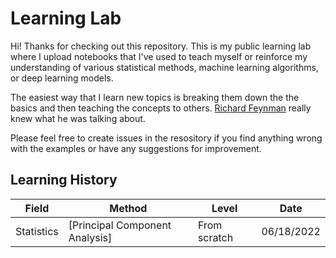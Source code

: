 # Learning Lab
Hi! Thanks for checking out this repository. This is my public learning lab where I upload notebooks that I've used to teach myself or reinforce my understanding of various statistical methods, machine learning algorithms, or deep learning models.

The easiest way that I learn new topics is breaking them down the the basics and then teaching the concepts to others. [Richard Feynman](https://www.colorado.edu/artssciences-advising/resource-library/life-skills/the-feynman-technique-in-academic-coaching) really knew what he was talking about.

Please feel free to create issues in the resository if you find anything wrong with the examples or have any suggestions for improvement.


## Learning History

| Field | Method | Level | Date |
| ----- | ------ | ----- | ---- | 
| Statistics | [Principal Component Analysis] | From scratch | 06/18/2022 |
